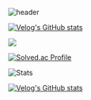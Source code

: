 ![header](https://capsule-render.vercel.app/api?text=Jungmin_Seo&animation=fadeIn&type=waving&color=gradient&customColorList=2)

[![Velog's GitHub stats](https://velog-readme-stats.vercel.app/api/badge?name=jmseo1204)](https://velog.io/@jmseo1204) 

<img src="https://img.shields.io/badge/Curriculum Vitae-cccccc?style=for-the-badge&logo=notion&logoColor=000000"/>

[](CV_241110.pdf)

[![Solved.ac Profile](http://mazassumnida.wtf/api/v2/generate_badge?boj=jmseo1204)](https://solved.ac/jmseo1204/)

![Stats](https://github-readme-stats.vercel.app/api?username=jmseo1204&show_icons=true&theme=radical)

[![Velog's GitHub stats](https://velog-readme-stats.vercel.app/api?name=jmseo1204)](https://github.com/jmseo1204/velog-readme-stats)

